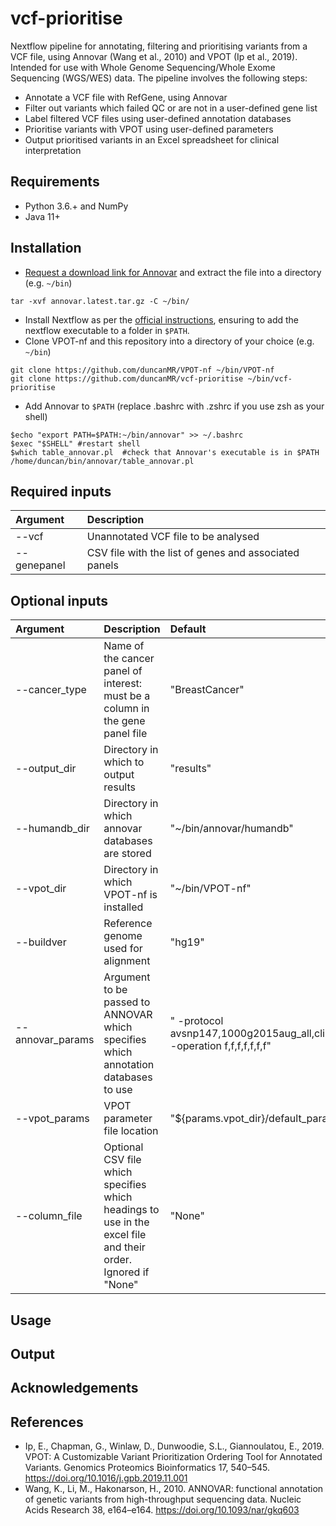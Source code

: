 # vcf-prioritise
Nextflow pipeline for annotating, filtering and prioritising variants from a VCF file, using Annovar (Wang et al., 2010) and VPOT (Ip et al., 2019). Intended for use with Whole Genome Sequencing/Whole Exome Sequencing (WGS/WES) data. The pipeline involves the following steps:

- Annotate a VCF file with RefGene, using Annovar
- Filter out variants which failed QC or are not in a user-defined gene list
- Label filtered VCF files using user-defined annotation databases
- Prioritise variants with VPOT using user-defined parameters
- Output prioritised variants in an Excel spreadsheet for clinical interpretation

## Requirements

- Python 3.6.+ and NumPy
- Java 11+

## Installation

- [Request a download link for Annovar](https://www.openbioinformatics.org/annovar/annovar_download_form.php) and extract the file into a directory (e.g. `~/bin`)
```
tar -xvf annovar.latest.tar.gz -C ~/bin/
```
- Install Nextflow as per the [official instructions](https://www.nextflow.io/docs/latest/getstarted.html), ensuring to add the nextflow executable to a folder in `$PATH`.
- Clone VPOT-nf and this repository into a directory of your choice (e.g. `~/bin`)
```
git clone https://github.com/duncanMR/VPOT-nf ~/bin/VPOT-nf
git clone https://github.com/duncanMR/vcf-prioritise ~/bin/vcf-prioritise
```
- Add Annovar to `$PATH` (replace .bashrc with .zshrc if you use zsh as your shell)
``` 
$echo "export PATH=$PATH:~/bin/annovar" >> ~/.bashrc
$exec "$SHELL" #restart shell
$which table_annovar.pl  #check that Annovar's executable is in $PATH
/home/duncan/bin/annovar/table_annovar.pl
```
## Required inputs
| Argument      | Description                                                                   |
|:--------------|:------------------------------------------------------------------------------|
| --vcf         | Unannotated VCF file to be analysed                                           |
| --genepanel   | CSV file with the list of genes and associated panels                         |

## Optional inputs
| Argument         | Description                                                                                                  | Default                                                                                                                    |
|:-----------------|:-------------------------------------------------------------------------------------------------------------|:---------------------------------------------------------------------------------------------------------------------------|
| --cancer_type    | Name of the cancer panel of interest: must be a column in the gene panel file                                | "BreastCancer"                                                                                                             |
| --output_dir     | Directory in which to output results                                                                         | "results"                                                                                                                  |
| --humandb_dir    | Directory in which annovar databases are stored                                                              | "~/bin/annovar/humandb"                                                                                                    |
| --vpot_dir       | Directory in which VPOT-nf is installed                                                                      | "~/bin/VPOT-nf"                                                                                                            |
| --buildver       | Reference genome used for alignment                                                                          | "hg19"                                                                                                                     |
| --annovar_params | Argument to be passed to ANNOVAR which specifies which annotation databases to use                           | " -protocol avsnp147,1000g2015aug_all,clinvar_20220320,dbnsfp42a,gnomad_exome,gerp++gt2,caddgt10 -operation f,f,f,f,f,f,f" |
| --vpot_params    | VPOT parameter file location                                                                                 | "${params.vpot_dir}/default_params/default_ppf.txt"                                                                        |
| --column_file    | Optional CSV file which specifies which headings to use in the excel file and their order. Ignored if "None" | "None"                                                                                                                     |



## Usage

## Output

## Acknowledgements

## References
- Ip, E., Chapman, G., Winlaw, D., Dunwoodie, S.L., Giannoulatou, E., 2019. VPOT: A Customizable Variant Prioritization Ordering Tool for Annotated Variants. Genomics Proteomics Bioinformatics 17, 540–545. https://doi.org/10.1016/j.gpb.2019.11.001
- Wang, K., Li, M., Hakonarson, H., 2010. ANNOVAR: functional annotation of genetic variants from high-throughput sequencing data. Nucleic Acids Research 38, e164–e164. https://doi.org/10.1093/nar/gkq603
